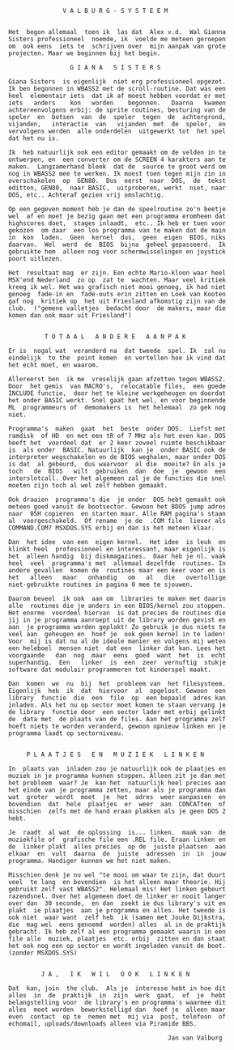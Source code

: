                          V A L B U R G - S Y S T E E M


          Het  begon allemaal  toen ik  las dat  Alex v.d.  Wal Gianna
          Sisters professioneel  noemde, ik  voelde me meteen geroepen
          om  ook eens  iets te  schrijven over  mijn aanpak van grote
          projecten. Maar we beginnen bij het begin.

                           G I A N A   S I S T E R S

          Giana Sisters  is eigenlijk  niet erg professioneel opgezet.
          Ik ben begonnen in WBASS2 met de scroll-routine. Dat was een
          heel  elementair iets  dat ik af moest hebben voordat er met
          iets   anders    kon   worden    begonnen.   Daarna   kwamen
          achtereenvolgens erbij: de sprite routines, besturing van de
          speler  en  botsen  van  de  speler  tegen  de  achtergrond,
          vijanden,   interactie  van   vijanden  met  de  speler,  en
          vervolgens werden  alle onderdelen  uitgewerkt tot  het spel
          dat het nu is.

          Ik  heb natuurlijk ook een editor gemaakt om de velden in te
          ontwerpen, en  een converter om de SCREEN 4 karakters aan te
          maken.  Langzamerhand bleek  dat de  source te groot werd om
          nog in WBASS2 mee te werken. Ik moest toen tegen mijn zin in
          overschakelen  op  GEN80.  Dus  eerst  naar  DOS,  de  tekst
          editten, GEN80,  naar BASIC,  uitproberen, werkt  niet, naar
          DOS, etc.. Achteraf gezien vrij omslachtig.

          Op een gegeven moment heb je dan de speelroutine zo'n beetje
          wel  af en moet je bezig gaan met een programma eromheen dat
          highscores doet,  stages inlaadt,  etc.. Ik heb er toen voor
          gekozen  om daar  een los programma van te maken dat de main
          in  kon  laden.  Geen  kernel  dus,  geen  eigen  BIOS, niks
          daarvan.  Wel  werd  de  BIOS  bijna  geheel gepasseerd.  Ik
          gebruikte hem  alleen nog voor schermwisselingen en joystick
          poort uitlezen.

          Het  resultaat mag  er zijn. Een echte Mario-kloon waar heel
          MSX'end Nederland  zo op  zat te  wachten. Maar veel kritiek
          kreeg ik wel. Het was grafisch niet mooi genoeg, ik had niet
          genoeg  fade-in en  fade-outs erin zitten en Loek van Kooten
          gaf nog  kritiek op  het uit Friesland afkomstig zijn van de
          club.  ("gemene valletjes  bedacht door  de makers, maar die
          komen dan ook maar uit Friesland")


                    T O T A A L   A N D E R E   A A N P A K

          Er is  nogal wat  veranderd na  dat tweede  spel. Ik  zal nu
          eindelijk  to the  point komen  en vertellen hoe ik vind dat
          het echt moet, en waarom.

          Allereerst ben  ik me  vreselijk gaan afzetten tegen WBASS2.
          Door  het gemis  van MACRO's,  relocatable files,  een goede
          INCLUDE functie,  door het te kleine werkgeheugen en doordat
          het onder BASIC werkt. Snel gaat het wel, en voor beginnende
          ML  programmeurs of  demomakers is  het helemaal  zo gek nog
          niet.

          Programma's  maken  gaat  het  beste  onder DOS.  Liefst met
          ramdisk  of HD  en met een tR of 7 MHz als het even kan. DOS
          heeft het  voordeel dat  er 2 keer zoveel ruimte beschikbaar
          is  als onder  BASIC. Natuurlijk  kan je  onder BASIC ook de
          interpreter wegschakelen en de BIOS weghalen, maar onder DOS
          is dat  al gebeurd,  dus waarvoor  al die  moeite? En als je
          toch   de  BIOS   wilt  gebruiken  dan  doe  je  gewoon  een
          interslotcall. Over het algemeen zal je de functies die snel
          moeten zijn toch al wel zelf hebben gemaakt.

          Ook draaien  programma's die  je onder  DOS hebt gemaakt ook
          meteen goed vanuit de bootsector. Gewoon het BDOS jump adres
          naar  05H copieren  en starten maar. Alle RAM pagina's staan
          al  voorgeschakeld.  Of rename  je de  .COM file  liever als
          COMMAND.COM? MSXDOS.SYS erbij en dan is het meteen klaar.

          Dan  het idee  van een  eigen kernel.  Het idee  is leuk  en
          klinkt heel  professioneel en interessant, maar eigenlijk is
          het  alleen handig  bij diskmagazines.  Daar heb je nl. vaak
          heel  veel  programma's met  allemaal dezelfde  routines. In
          andere gevallen  komen de  routines maar een keer voor en is
          het   alleen   maar   onhandig   om   al   die   overtollige
          niet-gebruikte routines in pagina 0 mee te sjouwen.

          Daarom beveel  ik ook  aan om  libraries te maken met daarin
          alle  routines die je anders in een BIOS/kernel zou stoppen.
          Het enorme  voordeel hiervan  is dat precies de routines die
          jij in je programma aanroept uit de library worden gevist en
          aan  je programma worden geplakt! Zo gebruik je dus niets te
          veel aan  geheugen en  hoef je  ook geen kernel in te laden!
          Voor  mij is dat nu al de ideale manier en volgens mij weten
          een heleboel  mensen niet  dat een  linker dat kan. Lees het
          voorgaande   dan  nog  maar  eens  goed  want  het  is  echt
          superhandig.  Een   linker  is  een  zeer  vernuftig  stukje
          software dat modulair programmeren tot kinderspel maakt.

          Dan  komen  we  nu  bij  het  probleem van  het filesysteem.
          Eigenlijk  heb  ik  dat  hiervoor  al  opgelost. Gewoon  een
          library  functie  die  een  file  op  een bepaald  adres kan
          inladen. Als het nu op sector moet komen te staan vervang je
          de library  functie door  een sector lader met erbij gelinkt
          de  data met  de plaats van de files. Aan het programma zelf
          hoeft niets te worden veranderd, gewoon opnieuw linken en je
          programma laadt op sectorniveau.


               P L A A T J E S   E N   M U Z I E K   L I N K E N

          In  plaats van  inladen zou je natuurlijk ook de plaatjes en
          muziek in je programma kunnen stoppen. Alleen zit je dan met
          het probleem  waar? Je  kan het  natuurlijk heel precies aan
          het einde van je programma zetten, maar als je programma dan
          wat  groter  wordt  moet  je  het  adres  weer aanpassen  en
          bovendien  dat  hele  plaatjes  er  weer  aan  CONCATten  of
          misschien  zelfs met de hand eraan plakken als je geen DOS 2
          hebt.

          Je  raadt  al wat  de oplossing  is... linken.  maak van  de
          muziekfile of  grafische file een .REL file. Eraan linken en
          de  linker plakt  alles precies  op de  juiste plaatsen  aan
          elkaar  en  vult  daarna  de  juiste  adressen  in  in  jouw
          programma. Handiger kunnen we het niet maken.

          Misschien denk je nu wel "te mooi om waar te zijn, dat duurt
          veel  te lang  en bovendien  is het alleen maar theorie. Hij
          gebruikt zelf vast WBASS2". Helemaal mis! Het linken gebeurt
          razendsnel. Over het algemeen doet de linker er nooit langer
          over dan  30 seconde,  en dan  zoekt ie dus library's uit en
          plakt  ie plaatjes  aan je programma en alles. Het tweede is
          ook niet  waar want  zelf heb  ik (samen met Jouke Dijkstra,
          die  mag wel  eens genoemd  worden) alles  al in de praktijk
          gebracht. Ik heb zelf al een programma gemaakt waarin in een
          file alle  muziek, plaatjes  etc. erbij  zitten en dan staat
          het ook nog een op sector en wordt ingeladen vanuit de boot.
          (zonder MSXDOS.SYS)


                   J A ,   I K   W I L   O O K   L I N K E N

          Dat  kan, join  the club.  Als je  interesse hebt in hoe dit
          alles  in  de  praktijk  in  zijn  werk  gaat,  of  je  hebt
          belangstelling voor  de library's en programma's waarmee dit
          alles  moet worden  bewerkstelligd dan  hoef je  alleen maar
          even  contact  op te  nemen met  mij via  post, telefoon  of
          echomail, uploads/downloads alleen via Piramide BBS.

                                                      Jan van Valburg
